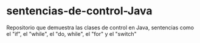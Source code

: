 # sentencias-de-control-Java
Repositorio que demuestra las clases de control en Java, sentencias como el "if", el "while", el "do, while", el "for" y el "switch"
